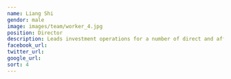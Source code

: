 ```yaml
---
name: Liang Shi
gendor: male
image: images/team/worker_4.jpg
position: Director
description: Leads investment operations for a number of direct and affiliate investments throughout China.  Tom previously was a Senior Manager of Shanghai Pharmaceuticals Holding Co. Ltd where he was responsible for direct investments and M&A.  He received a BA in International Finance and Trade from the University of Portsmouth and an MSc in Finance from the University of Bristol (UK).
facebook_url:
twitter_url:
google_url:
sort: 4
---
```

